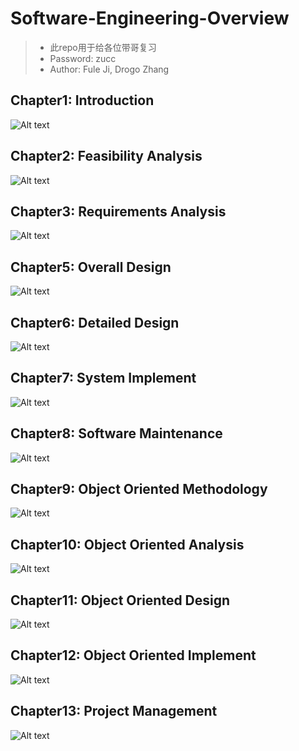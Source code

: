 # Software-Engineering-Overview
>- 此repo用于给各位带哥复习
>- Password: zucc
>- Author: Fule Ji, Drogo Zhang
## Chapter1: Introduction

![Alt text](https://github.com/zk31601102/Software-Engineering-Overview/raw/master/imgs/introduction.jpg)


## Chapter2: Feasibility Analysis

![Alt text](https://github.com/zk31601102/Software-Engineering-Overview/raw/master/imgs/feasibilityAnalysis.jpg)

## Chapter3: Requirements Analysis

![Alt text](https://github.com/zk31601102/Software-Engineering-Overview/raw/master/imgs/requirementsAnalysis.jpg)

## Chapter5: Overall Design

![Alt text](https://github.com/zk31601102/Software-Engineering-Overview/raw/master/imgs/overallDesign.jpg)

## Chapter6: Detailed Design

![Alt text](https://github.com/zk31601102/Software-Engineering-Overview/raw/master/imgs/detailedDesign.jpg)

## Chapter7: System Implement

![Alt text](https://github.com/zk31601102/Software-Engineering-Overview/raw/master/imgs/systemImplement.jpg)

## Chapter8: Software Maintenance

![Alt text](https://github.com/zk31601102/Software-Engineering-Overview/raw/master/imgs/softwareMaintenance.jpg)

## Chapter9: Object Oriented Methodology

![Alt text](https://github.com/zk31601102/Software-Engineering-Overview/raw/master/imgs/objectOrientedMethodology.jpg)

## Chapter10: Object Oriented Analysis

![Alt text](https://github.com/zk31601102/Software-Engineering-Overview/raw/master/imgs/objectOrientedAnalysis.jpg)

## Chapter11: Object Oriented Design

![Alt text](https://github.com/zk31601102/Software-Engineering-Overview/raw/master/imgs/objectOrientedDesign.jpg)


## Chapter12: Object Oriented Implement

![Alt text](https://github.com/zk31601102/Software-Engineering-Overview/raw/master/imgs/objectOrientedImplement.jpg)

## Chapter13: Project Management

![Alt text](https://github.com/zk31601102/Software-Engineering-Overview/raw/master/imgs/projectManagement.jpg)


